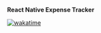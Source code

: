 **React Native Expense Tracker**

[![wakatime](https://wakatime.com/badge/user/03b33305-4c46-47c2-aad0-ea5eb5d349c3/project/018e93f3-1beb-4231-b09c-f10bb07018af.svg)](https://wakatime.com/badge/user/03b33305-4c46-47c2-aad0-ea5eb5d349c3/project/018e93f3-1beb-4231-b09c-f10bb07018af)
